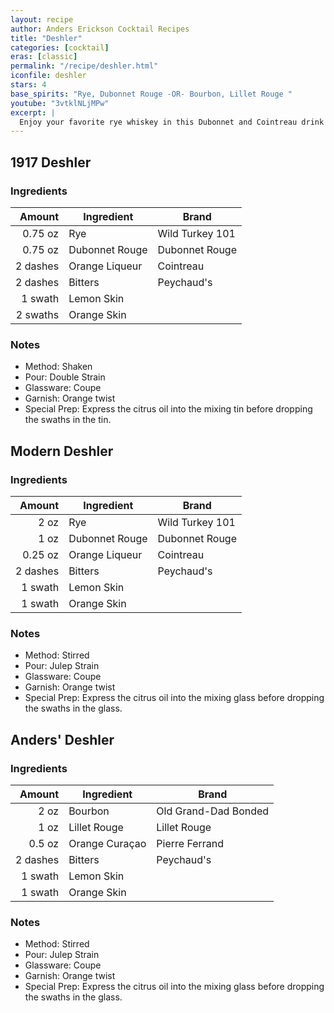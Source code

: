 ```yaml
---
layout: recipe
author: Anders Erickson Cocktail Recipes
title: "Deshler"
categories: [cocktail]
eras: [classic]
permalink: "/recipe/deshler.html"
iconfile: deshler
stars: 4
base_spirits: "Rye, Dubonnet Rouge -OR- Bourbon, Lillet Rouge "
youtube: "3vtklNLjMPw"
excerpt: |
  Enjoy your favorite rye whiskey in this Dubonnet and Cointreau drink from famed New York bartender Brian Miller.
---
```


<div class="subrecipe" markdown="1">

## 1917 Deshler

### Ingredients

|   Amount | Ingredient     | Brand           |
| -------: | -------------- | --------------- |
|  0.75 oz | Rye            | Wild Turkey 101 |
|  0.75 oz | Dubonnet Rouge | Dubonnet Rouge  |
| 2 dashes | Orange Liqueur | Cointreau       |
| 2 dashes | Bitters        | Peychaud's      |
|  1 swath | Lemon Skin     |
| 2 swaths | Orange Skin    |

### Notes

- Method: Shaken
- Pour: Double Strain
- Glassware: Coupe
- Garnish: Orange twist
- Special Prep: Express the citrus oil into the mixing tin before dropping the swaths in the tin.

</div>
<div class="subrecipe" markdown="1">

## Modern Deshler

### Ingredients

|   Amount | Ingredient     | Brand           |
| -------: | -------------- | --------------- |
|     2 oz | Rye            | Wild Turkey 101 |
|     1 oz | Dubonnet Rouge | Dubonnet Rouge  |
|  0.25 oz | Orange Liqueur | Cointreau       |
| 2 dashes | Bitters        | Peychaud's      |
|  1 swath | Lemon Skin     |
|  1 swath | Orange Skin    |

### Notes

- Method: Stirred
- Pour: Julep Strain
- Glassware: Coupe
- Garnish: Orange twist
- Special Prep: Express the citrus oil into the mixing glass before dropping the swaths in the glass.

</div>
<div class="subrecipe" markdown="1">

## Anders' Deshler

### Ingredients

|   Amount | Ingredient     | Brand                |
| -------: | -------------- | -------------------- |
|     2 oz | Bourbon        | Old Grand-Dad Bonded |
|     1 oz | Lillet Rouge   | Lillet Rouge         |
|   0.5 oz | Orange Curaçao | Pierre Ferrand       |
| 2 dashes | Bitters        | Peychaud's           |
|  1 swath | Lemon Skin     |
|  1 swath | Orange Skin    |

### Notes

- Method: Stirred
- Pour: Julep Strain
- Glassware: Coupe
- Garnish: Orange twist
- Special Prep: Express the citrus oil into the mixing glass before dropping the swaths in the glass.

</div>
